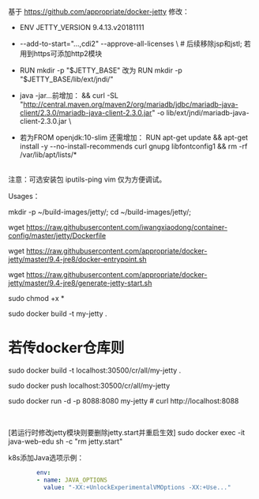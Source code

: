 基于 https://github.com/appropriate/docker-jetty 修改：

- ENV JETTY_VERSION 9.4.13.v20181111

- --add-to-start="...,cdi2" --approve-all-licenses \  # 后续移除jsp和jstl; 若用到https可添加http2模块

- RUN mkdir -p "$JETTY_BASE" 改为 RUN mkdir -p "$JETTY_BASE/lib/ext/jndi/"

- java -jar...前增加：
	&& curl -SL "http://central.maven.org/maven2/org/mariadb/jdbc/mariadb-java-client/2.3.0/mariadb-java-client-2.3.0.jar" -o lib/ext/jndi/mariadb-java-client-2.3.0.jar \
	
- 若为FROM openjdk:10-slim 还需增加：
RUN apt-get update && apt-get install -y --no-install-recommends curl gnupg libfontconfig1 && rm -rf /var/lib/apt/lists/*

<br />
注意：可选安装包 iputils-ping vim 仅为方便调试。
<br />

Usages：

mkdir -p ~/build-images/jetty/; cd ~/build-images/jetty/;

wget https://raw.githubusercontent.com/iwangxiaodong/container-config/master/jetty/Dockerfile

wget https://raw.githubusercontent.com/appropriate/docker-jetty/master/9.4-jre8/docker-entrypoint.sh

wget https://raw.githubusercontent.com/appropriate/docker-jetty/master/9.4-jre8/generate-jetty-start.sh

sudo chmod +x *

sudo docker build -t my-jetty .  
# 若传docker仓库则 
  sudo docker build -t localhost:30500/cr/all/my-jetty .
  
  sudo docker push localhost:30500/cr/all/my-jetty

sudo docker run -d -p 8088:8080 my-jetty  # curl http://localhost:8088

<br />

[若运行时修改jetty模块则要删除jetty.start并重启生效] sudo docker exec -it java-web-edu sh -c "rm jetty.start"


k8s添加Java选项示例：
```yaml
        env:
        - name: JAVA_OPTIONS
          value: "-XX:+UnlockExperimentalVMOptions -XX:+Use..."
```

